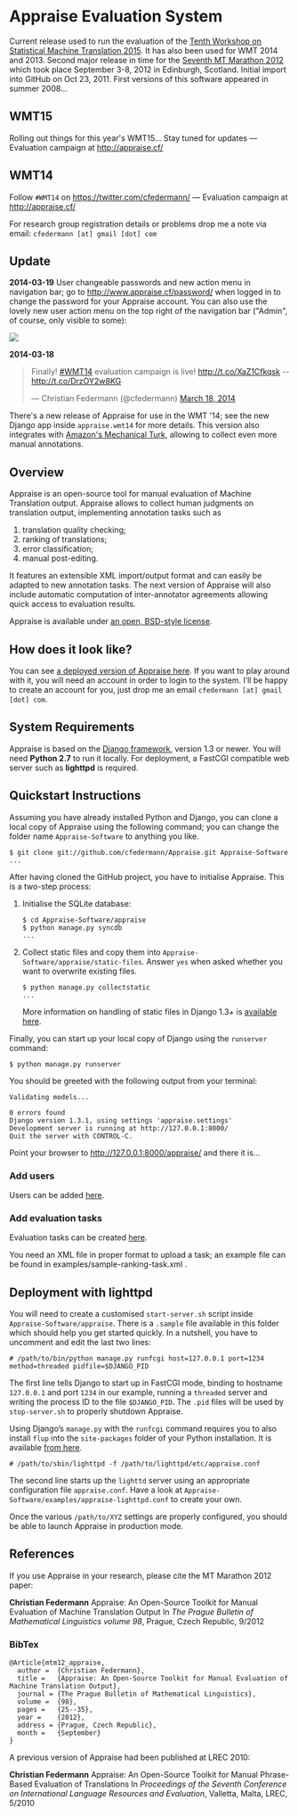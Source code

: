 <h1 id="appraise_evaluation_system">Appraise Evaluation System</h1>

<p>Current release used to run the evaluation of the <a href="http://www.statmt.org/wmt15/">Tenth Workshop on Statistical Machine Translation 2015</a>. It has also been used for WMT 2014 and 2013. Second major release in time for the <a href="http://www.statmt.org/mtm12/">Seventh MT Marathon 2012</a> which took place September 3-8, 2012 in Edinburgh, Scotland. Initial import into GitHub on Oct 23, 2011. First versions of this software appeared in summer 2008...</p>

<h2 id="wmt14">WMT15</h2>

<p>Rolling out things for this year's WMT15... Stay tuned for updates &mdash; Evaluation campaign at <a href="http://www.appraise.cf/">http://appraise.cf/</a></p>

<h2 id="wmt14">WMT14</h2>

<p>Follow <code>#WMT14</code> on <a href="https://twitter.com/cfedermann/">https://twitter.com/cfedermann/</a> &mdash; Evaluation campaign at <a href="http://www.appraise.cf/">http://appraise.cf/</a></p>

<p>For research group registration details or problems drop me a note via email: <code>cfedermann [at] gmail [dot] com</code></p>

<h2 id="update">Update</h2>

<p><strong>2014-03-19</strong> User changeable passwords and new action menu in navigation bar; go to <a href="http://www.appraise.cf/password/">http://www.appraise.cf/password/</a> when logged in to change the password for your Appraise account. You can also use the lovely new user action menu on the top right of the navigation bar ("Admin", of course, only visible to some):</p>

<p><img src="https://github.com/cfedermann/Appraise/raw/master/images/Appraise-User-Menu-Navbar.png" /></p>

<p><strong>2014-03-18</strong><blockquote class="twitter-tweet" lang="en"><p>Finally! <a href="https://twitter.com/search?q=%23WMT14&amp;src=hash">#WMT14</a> evaluation campaign is live! <a href="http://t.co/XaZ1Cfkqsk">http://t.co/XaZ1Cfkqsk</a> -- <a href="http://t.co/DrzOY2w8KG">http://t.co/DrzOY2w8KG</a></p>&mdash; Christian Federmann (@cfedermann) <a href="https://twitter.com/cfedermann/statuses/446001314485399552">March 18, 2014</a></blockquote> <script async src="//platform.twitter.com/widgets.js" charset="utf-8"></script></p>

<p>There's a new release of Appraise for use in the WMT '14; see the new Django app inside <code>appraise.wmt14</code> for more details.  This version also integrates with <a href="http://www.mturk.com/">Amazon's Mechanical Turk</a>, allowing to collect even more manual annotations.</p>

<h2 id="overview">Overview</h2>

<p>Appraise is an open-source tool for manual evaluation of Machine Translation output. Appraise allows to collect human judgments on translation output, implementing annotation tasks such as</p>

<ol>
<li>translation quality checking;</li>
<li>ranking of translations;</li>
<li>error classification;</li>
<li>manual post-editing.</li>
</ol>

<p>It features an extensible XML import/output format and can easily be adapted to new annotation tasks. The next version of Appraise will also include automatic computation of inter-annotator agreements allowing quick access to evaluation results.</p>

<p>Appraise is available under <a href="https://raw.github.com/cfedermann/Appraise/master/appraise/LICENSE">an open, BSD-style license</a>.</p>

<h2 id="how_does_it_look_like">How does it look like?</h2>

<p>You can see <a href="http://www.appraise.cf/">a deployed version of Appraise here</a>. If you want to play around with it, you will need an account in order to login to the system. I&#8217;ll be happy to create an account for you, just drop me an email <code>cfedermann [at] gmail [dot] com</code>.</p>

<h2 id="system_requirements">System Requirements</h2>

<p>Appraise is based on the <a href="http://www.djangoproject.com/">Django framework</a>, version 1.3 or newer. You will need <strong>Python 2.7</strong> to run it locally. For deployment, a FastCGI compatible web server such as <strong>lighttpd</strong> is required.</p>

<h2 id="quickstart_instructions">Quickstart Instructions</h2>

<p>Assuming you have already installed Python and Django, you can clone a local copy of Appraise using the following command; you can change the folder name <code>Appraise-Software</code> to anything you like.</p>

<pre><code>$ git clone git://github.com/cfedermann/Appraise.git Appraise-Software
...
</code></pre>

<p>After having cloned the GitHub project, you have to initialise Appraise. This is a two-step process:</p>

<ol>
<li><p>Initialise the SQLite database:</p>

<pre><code>$ cd Appraise-Software/appraise
$ python manage.py syncdb
...
</code></pre></li>
<li><p>Collect static files and copy them into <code>Appraise-Software/appraise/static-files</code>. Answer <code>yes</code> when asked whether you want to overwrite existing files.</p>

<pre><code>$ python manage.py collectstatic
...
</code></pre>

<p>More information on handling of static files in Django 1.3+ is <a href="https://docs.djangoproject.com/en/1.4/howto/static-files/">available here</a>.</p></li>
</ol>

<p>Finally, you can start up your local copy of Django using the <code>runserver</code> command:</p>

<pre><code>$ python manage.py runserver
</code></pre>

<p>You should be greeted with the following output from your terminal:</p>

<pre><code>Validating models...

0 errors found
Django version 1.3.1, using settings 'appraise.settings'
Development server is running at http://127.0.0.1:8000/
Quit the server with CONTROL-C.
</code></pre>

<p>Point your browser to <a href="http://127.0.0.1:8000/appraise/">http://127.0.0.1:8000/appraise/</a> and there it is&#8230;</p>

<h3 id="add_users">Add users</h3>

<p>Users can be added <a href="http://127.0.0.1:8000/appraise/admin/auth/user/add/">here</a>.</p>

<h3 id="add_evaluation_tasks">Add evaluation tasks</h3>

<p>Evaluation tasks can be created
<a href="http://127.0.0.1:8000/appraise/admin/evaluation/evaluationtask/add/">here</a>.</p>

<p>You need an XML file in proper format to upload a task; an example file can be found in
examples/sample-ranking-task.xml .</p>

<h2 id="deployment_with_lighttpd">Deployment with lighttpd</h2>

<p>You will need to create a customised <code>start-server.sh</code> script inside <code>Appraise-Software/appraise</code>. There is a <code>.sample</code> file available in this folder which should help you get started quickly. In a nutshell, you have to uncomment and edit the last two lines:</p>

<pre><code># /path/to/bin/python manage.py runfcgi host=127.0.0.1 port=1234 method=threaded pidfile=$DJANGO_PID
</code></pre>

<p>The first line tells Django to start up in FastCGI mode, binding to hostname <code>127.0.0.1</code> and port <code>1234</code> in our example, running a <code>threaded</code> server and writing the process ID to the file <code>$DJANGO_PID</code>. The <code>.pid</code> files will be used by <code>stop-server.sh</code> to properly shutdown Appraise.</p>

<p>Using Django&#8217;s <code>manage.py</code> with the <code>runfcgi</code> command requires you to also install <code>flup</code> into the <code>site-packages</code> folder of your Python installation. It is available <a href="http://pypi.python.org/pypi/flup/1.0.3.dev-20110405">from here</a>.</p>

<pre><code># /path/to/sbin/lighttpd -f /path/to/lighttpd/etc/appraise.conf
</code></pre>

<p>The second line starts up the <code>lighttd</code> server using an appropriate configuration file <code>appraise.conf</code>. Have a look at <code>Appraise-Software/examples/appraise-lighttpd.conf</code> to create your own.</p>

<p>Once the various <code>/path/to/XYZ</code> settings are properly configured, you should be able to launch Appraise in production mode.</p>

<h2 id="references">References</h2>

<p>If you use Appraise in your research, please cite the MT Marathon 2012 paper:</p>

<p><strong>Christian Federmann</strong>
Appraise: An Open-Source Toolkit for Manual Evaluation of Machine Translation Output
In <em>The Prague Bulletin of Mathematical Linguistics volume 98</em>, Prague, Czech Republic, 9/2012</p>

<h3 id="bibtex">BibTex</h3>

<pre><code>@Article{mtm12_appraise,
  author =  {Christian Federmann},
  title =   {Appraise: An Open-Source Toolkit for Manual Evaluation of Machine Translation Output},
  journal = {The Prague Bulletin of Mathematical Linguistics},
  volume =  {98},
  pages =   {25--35},
  year =    {2012},
  address = {Prague, Czech Republic},
  month =   {September}
}
</code></pre>

<p>A previous version of Appraise had been published at LREC 2010:</p>

<p><strong>Christian Federmann</strong>
Appraise: An Open-Source Toolkit for Manual Phrase-Based Evaluation of Translations
In <em>Proceedings of the Seventh Conference on International Language Resources and Evaluation</em>, Valletta, Malta, LREC, 5/2010</p>
